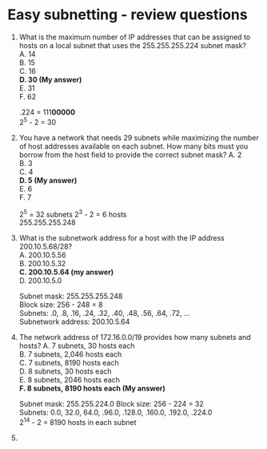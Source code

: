 # Easy subnetting - review questions

1. What is the maximum number of IP addresses that can be assigned to hosts on a local subnet that uses the 255.255.255.224 subnet mask?  
    A. 14  
    B. 15  
    C. 16  
    **D. 30 (My answer)**   
    E. 31  
    F. 62  

    .224 = 111**00000**  
    2<sup>5</sup> - 2 = 30

2. You have a network that needs 29 subnets while maximizing the number of host addresses available on each subnet. How many bits must you borrow from the host field to provide the correct subnet mask?
    A. 2  
    B. 3  
    C. 4  
    **D. 5 (My answer)**   
    E. 6  
    F. 7  

    2<sup>5</sup> = 32 subnets
    2<sup>3</sup> - 2 = 6 hosts   
    255.255.255.248
    
3. What is the subnetwork address for a host with the IP address 200.10.5.68/28?  
    A. 200.10.5.56  
    B. 200.10.5.32  
    **C. 200.10.5.64 (my answer)**  
    D. 200.10.5.0  

    Subnet mask: 255.255.255.248  
    Block size: 256 - 248 = 8  
    Subnets: .0, .8, .16, .24, .32, .40, .48, .56, .64, .72, ...  
    Subnetwork address: 200.10.5.64  

4. The network address of 172.16.0.0/19 provides how many subnets and hosts?
    A. 7 subnets, 30 hosts each  
    B. 7 subnets, 2,046 hosts each  
    C. 7 subnets, 8190 hosts each  
    D. 8 subnets, 30 hosts each  
    E. 8 subnets, 2046 hosts each  
    **F. 8 subnets, 8190 hosts each (My answer)**  
    
    Subnet mask: 255.255.224.0 
    Block size: 256 - 224 = 32  
    Subnets: 0.0, 32.0, 64.0, .96.0, .128.0, .160.0, .192.0, .224.0  
    2<sup>14</sup> - 2 = 8190 hosts in each subnet

5. 